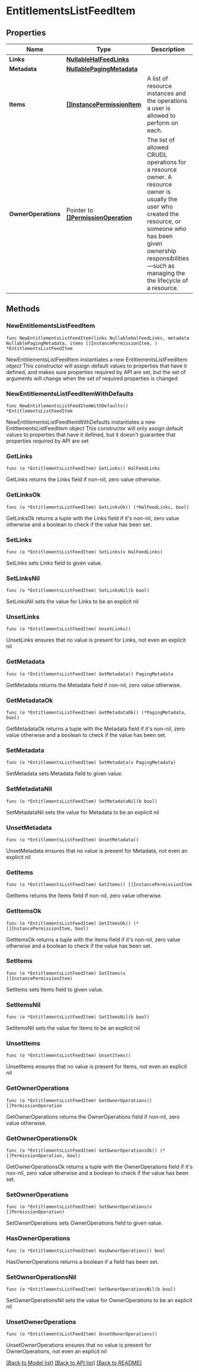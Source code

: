 <!--
Copyright (C) 2020-2025 Arm Limited or its affiliates and Contributors. All rights reserved.
SPDX-License-Identifier: Apache-2.0
-->
# EntitlementsListFeedItem

## Properties

Name | Type | Description | Notes
------------ | ------------- | ------------- | -------------
**Links** | [**NullableHalFeedLinks**](HalFeedLinks.md) |  | 
**Metadata** | [**NullablePagingMetadata**](PagingMetadata.md) |  | 
**Items** | [**[]InstancePermissionItem**](InstancePermissionItem.md) | A list of resource instances and the operations a user is allowed to perform on each. | 
**OwnerOperations** | Pointer to [**[]PermissionOperation**](PermissionOperation.md) | The list of allowed CRUDL operations for a resource owner. A resource owner is usually the user who created the resource, or someone who has been given ownership responsibilities—such as managing the the lifecycle of a resource. | [optional] [readonly] 

## Methods

### NewEntitlementsListFeedItem

`func NewEntitlementsListFeedItem(links NullableHalFeedLinks, metadata NullablePagingMetadata, items []InstancePermissionItem, ) *EntitlementsListFeedItem`

NewEntitlementsListFeedItem instantiates a new EntitlementsListFeedItem object
This constructor will assign default values to properties that have it defined,
and makes sure properties required by API are set, but the set of arguments
will change when the set of required properties is changed

### NewEntitlementsListFeedItemWithDefaults

`func NewEntitlementsListFeedItemWithDefaults() *EntitlementsListFeedItem`

NewEntitlementsListFeedItemWithDefaults instantiates a new EntitlementsListFeedItem object
This constructor will only assign default values to properties that have it defined,
but it doesn't guarantee that properties required by API are set

### GetLinks

`func (o *EntitlementsListFeedItem) GetLinks() HalFeedLinks`

GetLinks returns the Links field if non-nil, zero value otherwise.

### GetLinksOk

`func (o *EntitlementsListFeedItem) GetLinksOk() (*HalFeedLinks, bool)`

GetLinksOk returns a tuple with the Links field if it's non-nil, zero value otherwise
and a boolean to check if the value has been set.

### SetLinks

`func (o *EntitlementsListFeedItem) SetLinks(v HalFeedLinks)`

SetLinks sets Links field to given value.


### SetLinksNil

`func (o *EntitlementsListFeedItem) SetLinksNil(b bool)`

 SetLinksNil sets the value for Links to be an explicit nil

### UnsetLinks
`func (o *EntitlementsListFeedItem) UnsetLinks()`

UnsetLinks ensures that no value is present for Links, not even an explicit nil
### GetMetadata

`func (o *EntitlementsListFeedItem) GetMetadata() PagingMetadata`

GetMetadata returns the Metadata field if non-nil, zero value otherwise.

### GetMetadataOk

`func (o *EntitlementsListFeedItem) GetMetadataOk() (*PagingMetadata, bool)`

GetMetadataOk returns a tuple with the Metadata field if it's non-nil, zero value otherwise
and a boolean to check if the value has been set.

### SetMetadata

`func (o *EntitlementsListFeedItem) SetMetadata(v PagingMetadata)`

SetMetadata sets Metadata field to given value.


### SetMetadataNil

`func (o *EntitlementsListFeedItem) SetMetadataNil(b bool)`

 SetMetadataNil sets the value for Metadata to be an explicit nil

### UnsetMetadata
`func (o *EntitlementsListFeedItem) UnsetMetadata()`

UnsetMetadata ensures that no value is present for Metadata, not even an explicit nil
### GetItems

`func (o *EntitlementsListFeedItem) GetItems() []InstancePermissionItem`

GetItems returns the Items field if non-nil, zero value otherwise.

### GetItemsOk

`func (o *EntitlementsListFeedItem) GetItemsOk() (*[]InstancePermissionItem, bool)`

GetItemsOk returns a tuple with the Items field if it's non-nil, zero value otherwise
and a boolean to check if the value has been set.

### SetItems

`func (o *EntitlementsListFeedItem) SetItems(v []InstancePermissionItem)`

SetItems sets Items field to given value.


### SetItemsNil

`func (o *EntitlementsListFeedItem) SetItemsNil(b bool)`

 SetItemsNil sets the value for Items to be an explicit nil

### UnsetItems
`func (o *EntitlementsListFeedItem) UnsetItems()`

UnsetItems ensures that no value is present for Items, not even an explicit nil
### GetOwnerOperations

`func (o *EntitlementsListFeedItem) GetOwnerOperations() []PermissionOperation`

GetOwnerOperations returns the OwnerOperations field if non-nil, zero value otherwise.

### GetOwnerOperationsOk

`func (o *EntitlementsListFeedItem) GetOwnerOperationsOk() (*[]PermissionOperation, bool)`

GetOwnerOperationsOk returns a tuple with the OwnerOperations field if it's non-nil, zero value otherwise
and a boolean to check if the value has been set.

### SetOwnerOperations

`func (o *EntitlementsListFeedItem) SetOwnerOperations(v []PermissionOperation)`

SetOwnerOperations sets OwnerOperations field to given value.

### HasOwnerOperations

`func (o *EntitlementsListFeedItem) HasOwnerOperations() bool`

HasOwnerOperations returns a boolean if a field has been set.

### SetOwnerOperationsNil

`func (o *EntitlementsListFeedItem) SetOwnerOperationsNil(b bool)`

 SetOwnerOperationsNil sets the value for OwnerOperations to be an explicit nil

### UnsetOwnerOperations
`func (o *EntitlementsListFeedItem) UnsetOwnerOperations()`

UnsetOwnerOperations ensures that no value is present for OwnerOperations, not even an explicit nil

[[Back to Model list]](../README.md#documentation-for-models) [[Back to API list]](../README.md#documentation-for-api-endpoints) [[Back to README]](../README.md)


